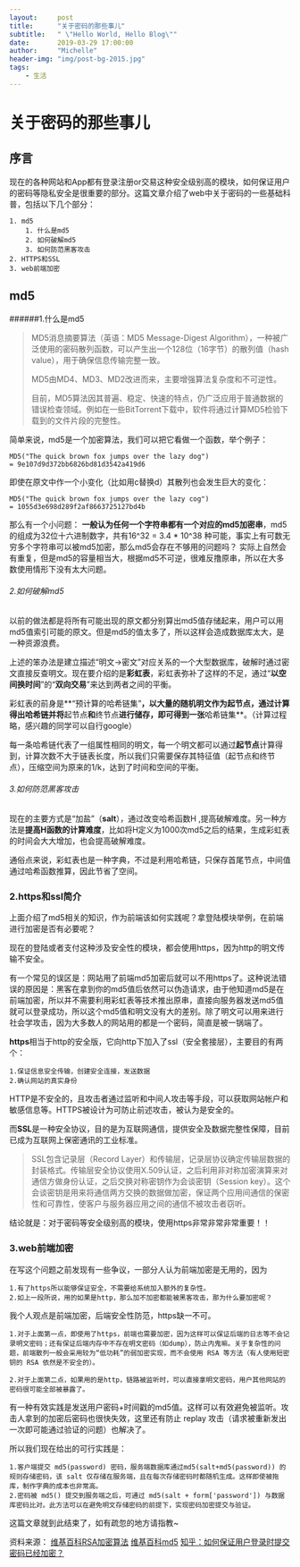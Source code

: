 ```yaml
---
layout:     post
title:      "关于密码的那些事儿"
subtitle:   " \"Hello World, Hello Blog\""
date:       2019-03-29 17:00:00
author:     "Michelle"
header-img: "img/post-bg-2015.jpg"
tags:
    - 生活
---
```



# 关于密码的那些事儿


## 序言

现在的各种网站和App都有登录注册or交易这种安全级别高的模块，如何保证用户的密码等隐私安全是很重要的部分。这篇文章介绍了web中关于密码的一些基础科普，包括以下几个部分：

```
1. md5
	1. 什么是md5
	2. 如何破解md5
	3. 如何防范黑客攻击
2. HTTPS和SSL
3. web前端加密
```


## md5


######1.什么是md5

> MD5消息摘要算法（英语：MD5 Message-Digest Algorithm），一种被广泛使用的密码散列函数，可以产生出一个128位（16字节）的散列值（hash value），用于确保信息传输完整一致。
> 
> MD5由MD4、MD3、MD2改进而来，主要增强算法复杂度和不可逆性。
> 
> 目前，MD5算法因其普遍、稳定、快速的特点，仍广泛应用于普通数据的错误检查领域。例如在一些BitTorrent下载中，软件将通过计算MD5检验下载到的文件片段的完整性。

简单来说，md5是一个加密算法，我们可以把它看做一个函数，举个例子：

```
MD5("The quick brown fox jumps over the lazy dog")
= 9e107d9d372bb6826bd81d3542a419d6
```
即使在原文中作一个小变化（比如用c替换d）其散列也会发生巨大的变化：

```
MD5("The quick brown fox jumps over the lazy cog")
= 1055d3e698d289f2af8663725127bd4b
```
那么有一个小问题：
**一般认为任何一个字符串都有一个对应的md5加密串**，md5的组成为32位十六进制数字，共有16^32 = 3.4 * 10^38 种可能，事实上有可数无穷多个字符串可以被md5加密，那么md5会存在不够用的问题吗？
实际上自然会有重复，但是md5的容量相当大，根据md5不可逆，很难反撸原串，所以在大多数使用情形下没有太大问题。


###### 2.如何破解md5


以前的做法都是将所有可能出现的原文都分别算出md5值存储起来，用户可以用md5值索引可能的原文。但是md5的值太多了，所以这样会造成数据库太大，是一种资源浪费。

 上述的笨办法是建立描述“明文->密文”对应关系的一个大型数据库，破解时通过密文直接反查明文。现在要介绍的是**彩虹表**，彩虹表弥补了这样的不足，通过“**以空间换时间**”的“**双向交易**”来达到两者之间的平衡。
 
 彩虹表的前身是**“预计算的哈希链集”**，以大量的随机明文作为起节点，通过计算得出哈希链并将**起节点**和**终节点**进行储存，即可得到一张**哈希链集**。（计算过程略，感兴趣的同学可以自行google）
 
 每一条哈希链代表了一组属性相同的明文，每一个明文都可以通过**起节点**计算得到，计算次数不大于链表长度，所以我们只需要保存其特征值（起节点和终节点），压缩空间为原来的1/k，达到了时间和空间的平衡。
 

###### 3.如何防范黑客攻击
 
现在的主要方式是“加盐”（**salt**），通过改变哈希函数H ,提高破解难度。另一种方法是**提高H函数的计算难度**，比如将H定义为1000次md5之后的结果，生成彩虹表的时间会大大增加，也会提高破解难度。

通俗点来说，彩虹表也是一种字典，不过是利用哈希链，只保存首尾节点，中间值通过哈希函数推算，因此节省了空间。


### 2.https和ssl简介

上面介绍了md5相关的知识，作为前端该如何实践呢？拿登陆模块举例，在前端进行加密是否有必要呢？

现在的登陆或者支付这种涉及安全性的模块，都会使用https，因为http的明文传输不安全。

有一个常见的误区是：网站用了前端md5加密后就可以不用https了。这种说法错误的原因是：黑客在拿到你的md5值后依然可以伪造请求，由于他知道md5是在前端加密，所以并不需要利用彩虹表等技术推出原串，直接向服务器发送md5值就可以登录成功，所以这个md5值和明文没有大的差别。除了明文可以用来进行社会学攻击，因为大多数人的网站用的都是一个密码，简直是被一锅端了。

**https**相当于http的安全版，它向http下加入了ssl（安全套接层），主要目的有两个：
```
1.保证信息安全传输，创建安全连接，发送数据
2.确认网站的真实身份
```
 HTTP是不安全的，且攻击者通过监听和中间人攻击等手段，可以获取网站帐户和敏感信息等。HTTPS被设计为可防止前述攻击，被认为是安全的。

而**SSL**是一种安全协议，目的是为互联网通信，提供安全及数据完整性保障，目前已成为互联网上保密通讯的工业标准。
> SSL包含记录层（Record Layer）和传输层，记录层协议确定传输层数据的封装格式。传输层安全协议使用X.509认证，之后利用非对称加密演算来对通信方做身份认证，之后交换对称密钥作为会谈密钥（Session key）。这个会谈密钥是用来将通信两方交换的数据做加密，保证两个应用间通信的保密性和可靠性，使客户与服务器应用之间的通信不被攻击者窃听。

结论就是：对于密码等安全级别高的模块，使用https非常非常非常重要！！


### 3.web前端加密

在写这个问题之前发现有一些争议，一部分人认为前端加密是无用的，因为

```
1.有了https所以能够保证安全，不需要给系统加入额外的复杂性。
2.如上一段所说，用的如果是http，那么加不加密都能被黑客攻击，那为什么要加密呢？
```

我个人观点是前端加密，后端安全性防范，https缺一不可。

```
1.对于上面第一点，即使用了https，前端也需要加密，因为这样可以保证后端的日志等不会记录明文密码；还有保证后端内存中不存在明文密码（如dump），防止内鬼嘛。关于复杂性的问题，前端散列一般会采用较为“低功耗”的弱加密实现，而不会使用 RSA 等方法（有人使用短密钥的 RSA 依然是不安全的）。

2.对于上面第二点，如果用的是http，链路被监听时，可以直接拿明文密码，用户其他网站的密码很可能全部被暴露了。
```

有一种有效实践是发送用户密码+时间戳的md5值。这样可以有效避免被监听。攻击人拿到的加密后密码也很快失效，这里还有防止 replay 攻击（请求被重新发出一次即可能通过验证的问题）也解决了。

所以我们现在给出的可行实践是：

```
1.客户端提交 md5(password) 密码，服务端数据库通过md5(salt+md5(password)) 的规则存储密码，该 salt 仅存储在服务端，且在每次存储密码时都随机生成。这样即使被拖库，制作字典的成本也非常高。
2.密码被 md5() 提交到服务端之后，可通过 md5(salt + form['password']) 与数据库密码比对。此方法可以在避免明文存储密码的前提下，实现密码加密提交与验证。
```

这篇文章就到此结束了，如有疏忽的地方请指教~

资料来源：
[维基百科RSA加密算法](https://zh.wikipedia.org/wiki/RSA%E5%8A%A0%E5%AF%86%E6%BC%94%E7%AE%97%E6%B3%95#.E5.85.AC.E9.92.A5.E4.B8.8E.E7.A7.81.E9.92.A5.E7.9A.84.E4.BA.A7.E7.94.9F)
[维基百科md5](https://zh.wikipedia.org/wiki/MD5#.E7.A2.B0.E6.92.9E)
[知乎：如何保证用户登录时提交密码已经加密？](https://www.zhihu.com/question/20060155)





